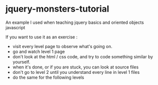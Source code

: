 jquery-monsters-tutorial
========================

An example I used when teaching jquery basics and oriented objects javascript

If you want to use it as an exercise :
* visit every level page to observe what's going on.
* go and watch level 1 page
* don't look at the html / css code, and try to code something similar by yourself.
* when it's done, or if you are stuck, you can look at source files
* don't go to level 2 until you understand every line in level 1 files
* do the same for the following levels


